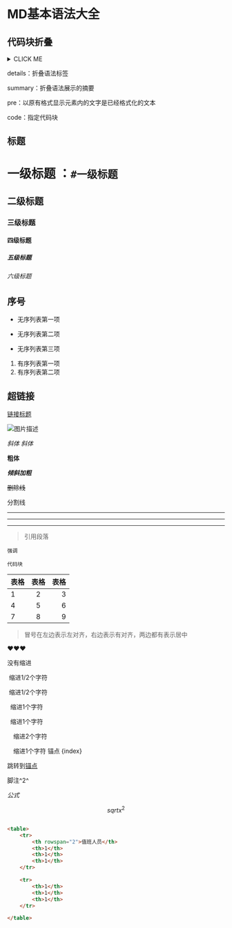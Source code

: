 # MD基本语法大全



## 代码块折叠

<details>
  <summary>CLICK ME</summary>
  <pre><code>
  Hello world!
  </code></pre>
</details>

details：折叠语法标签

summary：折叠语法展示的摘要

pre：以原有格式显示元素内的文字是已经格式化的文本

code：指定代码块


## 标题

# 一级标题 ：`#一级标题`
## 二级标题
### 三级标题
#### 四级标题
##### 五级标题
###### 六级标题

## 序号

- 无序列表第一项
+ 无序列表第二项
* 无序列表第三项
1. 有序列表第一项
2. 有序列表第二项



## 超链接

[链接标题](链接地址)

![图片描述](https://www.baidu.com/img/bd_logo1.png "title")

*斜体*
_斜体_

**粗体**

***倾斜加粗***

~~删除线~~

分割线 

---

***

___

> 引用段落

`强调`
```
代码块
```


表格|表格|表格
:-|:-:|-:
1|2|3
4|5|6
7|8|9
>冒号在左边表示左对齐，右边表示有对齐，两边都有表示居中

&#10084;&#10084;&#10084;

没有缩进

&#160;缩进1/2个字符

&nbsp;缩进1/2个字符

&#8194;缩进1个字符

&ensp;缩进1个字符

&#8195;缩进2个字符

&emsp;缩进1个字符
锚点 {index}

跳转到[锚点](#index)

脚注^2^

$公式$

$$sqrt{x^{2}}$$



```html

<table>
    <tr>
        <th rowspan="2">值班人员</th>
        <th>1</th>
        <th>1</th>
        <th>1</th>
    </tr>

    <tr>
        <th>1</th>
        <th>1</th>
        <th>1</th>
    </tr>

</table>

```

